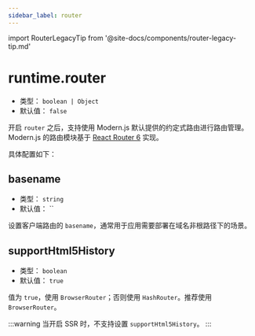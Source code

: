 ```yaml
---
sidebar_label: router
---
```


import RouterLegacyTip from '@site-docs/components/router-legacy-tip.md'

<RouterLegacyTip />

# runtime.router

- 类型： `boolean | Object`
- 默认值： `false`

开启 `router` 之后，支持使用 Modern.js 默认提供的约定式路由进行路由管理。Modern.js 的路由模块基于 [React Router 6](https://reactrouter.com/) 实现。

具体配置如下：

## basename

- 类型： `string`
- 默认值： ``

设置客户端路由的 `basename`，通常用于应用需要部署在域名非根路径下的场景。

## supportHtml5History

- 类型： `boolean`
- 默认值： `true`

值为 `true`，使用 `BrowserRouter`；否则使用 `HashRouter`。推荐使用 `BrowserRouter`。

:::warning
当开启 SSR 时，不支持设置 `supportHtml5History`。
:::
